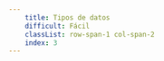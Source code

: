 ```yaml
---
    title: Tipos de datos
    difficult: Fácil
    classList: row-span-1 col-span-2
    index: 3
---
```


